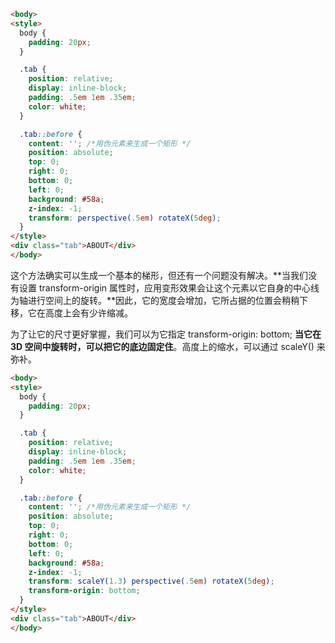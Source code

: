 ```html 
<body>
<style>
  body {
    padding: 20px;
  }

  .tab {
    position: relative;
    display: inline-block;
    padding: .5em 1em .35em;
    color: white;
  }

  .tab::before {
    content: ''; /*用伪元素来生成一个矩形 */
    position: absolute; 
    top: 0;
    right: 0;
    bottom: 0;
    left: 0;
    background: #58a;
    z-index: -1;
    transform: perspective(.5em) rotateX(5deg);
  }
</style>  
<div class="tab">ABOUT</div>
</body>
```

这个方法确实可以生成一个基本的梯形，但还有一个问题没有解决。**当我们没有设置 transform-origin 属性时，应用变形效果会让这个元素以它自身的中心线为轴进行空间上的旋转。**因此，它的宽度会增加，它所占据的位置会稍稍下移，它在高度上会有少许缩减。

为了让它的尺寸更好掌握，我们可以为它指定 transform-origin: bottom; **当它在 3D 空间中旋转时，可以把它的底边固定住**。高度上的缩水，可以通过 scaleY() 来弥补。

```html 
<body>
<style>
  body {
    padding: 20px;
  }

  .tab {
    position: relative;
    display: inline-block;
    padding: .5em 1em .35em;
    color: white;
  }

  .tab::before {
    content: ''; /*用伪元素来生成一个矩形 */
    position: absolute; 
    top: 0;
    right: 0;
    bottom: 0;
    left: 0;
    background: #58a;
    z-index: -1;
    transform: scaleY(1.3) perspective(.5em) rotateX(5deg);
    transform-origin: bottom;
  }
</style>  
<div class="tab">ABOUT</div>
</body>
```


